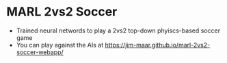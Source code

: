 # MARL 2vs2 Soccer
- Trained neural networds to play a 2vs2 top-down phyiscs-based soccer game
- You can play against the AIs at https://jim-maar.github.io/marl-2vs2-soccer-webapp/
